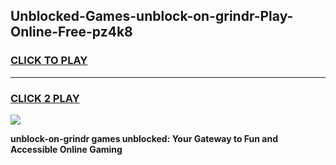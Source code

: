 
## Unblocked-Games-unblock-on-grindr-Play-Online-Free-pz4k8
<h3>
<a href="https://premium76.site?title=unblock-on-grindr&ref=26A">CLICK TO PLAY</a></h3>
<hr>

<h3>
<a href="https://premium76.site?title=unblock-on-grindr&ref=26A">CLICK 2 PLAY</a>
  
</h3>

<a href="https://premium76.site?title=unblock-on-grindr&ref=26A"><img src="https://clearcache.store/games.png"></a>


**unblock-on-grindr games unblocked: Your Gateway to Fun and Accessible Online Gaming**
